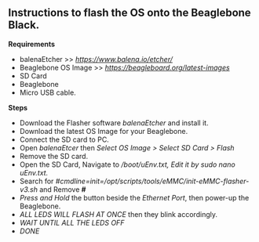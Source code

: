 ## Instructions to flash the OS onto the Beaglebone Black.
**Requirements**<br />
- balenaEtcher >> *https://www.balena.io/etcher/* <br />
- Beaglebone OS Image >> *https://beagleboard.org/latest-images* <br />
- SD Card<br />
- Beaglebone<br />
- Micro USB cable.<br />

**Steps**<br />
- Download the Flasher software *balenaEtcher* and install it.<br />
- Download the latest OS Image for your Beaglebone.<br />
- Connect the SD card to PC.
- Open *balenaEtcer* then *Select OS Image > Select SD Card > Flash*<br />
- Remove the SD card.<br />
- Open the SD Card, Navigate to */boot/uEnv.txt, Edit it by *sudo nano uEnv.txt*.*<br />
- Search for *#cmdline=init=/opt/scripts/tools/eMMC/init-eMMC-flasher-v3.sh* and Remove **#** <br />
- *Press and Hold* the button beside the *Ethernet Port*, then power-up the Beaglebone.<br />
- *ALL LEDS WILL FLASH AT ONCE* then they blink accordingly.<br />
- *WAIT UNTIL ALL THE LEDS OFF*<br />
- *DONE*<br />
